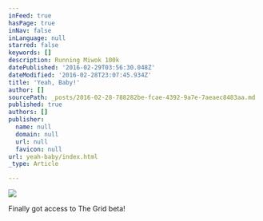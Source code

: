 ```yaml
---
inFeed: true
hasPage: true
inNav: false
inLanguage: null
starred: false
keywords: []
description: Running Miwok 100k
datePublished: '2016-02-29T03:56:30.048Z'
dateModified: '2016-02-28T23:07:45.934Z'
title: 'Yeah, Baby!'
author: []
sourcePath: _posts/2016-02-28-788282be-fcae-4392-9a7e-7aeaec8483aa.md
published: true
authors: []
publisher:
  name: null
  domain: null
  url: null
  favicon: null
url: yeah-baby/index.html
_type: Article

---
```

![](https://s3-us-west-2.amazonaws.com/the-grid-img/p/b59f99cbd19c66a88c5e6c77bcc0730ae5a49d75.jpg)

Finally got access to The Grid beta!